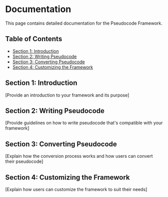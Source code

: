 # Documentation

This page contains detailed documentation for the Pseudocode Framework.

## Table of Contents
- [Section 1: Introduction](#section-1-introduction)
- [Section 2: Writing Pseudocode](#section-2-writing-pseudocode)
- [Section 3: Converting Pseudocode](#section-3-converting-pseudocode)
- [Section 4: Customizing the Framework](#section-4-customizing-the-framework)

## Section 1: Introduction

[Provide an introduction to your framework and its purpose]

## Section 2: Writing Pseudocode

[Provide guidelines on how to write pseudocode that's compatible with your framework]

## Section 3: Converting Pseudocode

[Explain how the conversion process works and how users can convert their pseudocode]

## Section 4: Customizing the Framework

[Explain how users can customize the framework to suit their needs]
